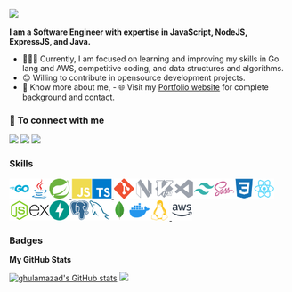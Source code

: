 [<img src="https://awesome-svg.vercel.app/card/card_2?name=MD.GHULAM%20AZAD%20ANSARI&summary=Software%20Developer&style=nameColor:rgba(17,133,228,1);summaryColor:rgba(255,21,93,1);backgroundColor:rgba(255,255,255,1);" />](https://ghulamazad.github.io)

<strong>I am a Software Engineer with expertise in JavaScript, NodeJS, ExpressJS, and Java.</strong>

- 👨🏽‍💻 Currently, I am focused on learning and improving my skills in Go lang and AWS, competitive coding, and data structures and algorithms.
- 😊 Willing to contribute in opensource development projects.
- 👨 Know more about me, - 🌐 Visit my [Portfolio website](http://ghulamazad.github.io/) for complete background and contact.

### 🤝 <b>To connect with me</b>

<p align = "center">

[<img src ="https://img.shields.io/badge/portfolio-%23.svg?&style=for-the-badge&logo=&logoColor=white%22">](http://ghulamazad.github.io/)
[<img src="https://img.shields.io/badge/linkedin-%230077B5.svg?&style=for-the-badge&logo=linkedin&logoColor=white" />](https://www.linkedin.com/in/ghulamazad)
[<img src="https://img.shields.io/badge/twitter-%231DA1F2.svg?&style=for-the-badge&logo=twitter&logoColor=white" />](https://twitter.com/MdGhulamAzad)

</p>

### Skills

<p align="left">
<a href="https://go.dev/doc/" target="_blank" rel="noreferrer"><img src="https://github.com/ghulamazad/GhulamAzad/blob/master/assets/Go.svg" width="36" height="36" alt="Go" /></a><a href="https://www.oracle.com/java/" target="_blank" rel="noreferrer"><img src="https://github.com/ghulamazad/GhulamAzad/blob/master/assets/Java.svg" width="36" height="36" alt="Java" /></a><a href="https://spring.io/projects/spring-boot/" target="_blank" rel="noreferrer"><img src="https://github.com/ghulamazad/GhulamAzad/blob/master/assets/spring.svg" width="36" height="36" alt="Spring Boot" />
</a><a href="https://developer.mozilla.org/en-US/docs/Web/JavaScript" target="_blank" rel="noreferrer"><img src="https://github.com/ghulamazad/GhulamAzad/blob/master/assets/JavaScript.svg" width="36" height="36" alt="JavaScript" /></a><a href="https://www.typescriptlang.org/" target="_blank" rel="noreferrer"><img src="https://github.com/ghulamazad/GhulamAzad/blob/master/assets/TypeScript.svg" width="36" height="36" alt="TypeScript" />
</a><a href="https://git-scm.com/" target="_blank" rel="noreferrer"><img src="https://github.com/ghulamazad/GhulamAzad/blob/master/assets/git.svg" width="36" height="36" alt="Git" /></a><a href="https://neovim.io/" target="_blank" rel="noreferrer"><img src="https://github.com/ghulamazad/GhulamAzad/blob/master/assets/neovim.svg" width="36" height="36" alt="neovim" /></a><a href="https://www.vim.org/" target="_blank" rel="noreferrer"><img src="https://github.com/ghulamazad/GhulamAzad/blob/master/assets/vim.svg" width="36" height="36" alt="Vim" /></a><a href="https://code.visualstudio.com/" target="_blank" rel="noreferrer"><img src="https://github.com/ghulamazad/GhulamAzad/blob/master/assets/visualstudiocode.svg" width="36" height="36" alt="VS Code" /></a><a href="https://tailwindcss.com/" target="_blank" rel="noreferrer"><img src="https://github.com/ghulamazad/GhulamAzad/blob/master/assets/tailwindcss-colored.svg" width="36" height="36" alt="TailwindCSS" /></a><a href="https://sass-lang.com/" target="_blank" rel="noreferrer"><img src="https://github.com/ghulamazad/GhulamAzad/blob/master/assets/sass-colored.svg" width="36" height="36" alt="Sass" /></a><a href="https://www.w3.org/TR/CSS/#css" target="_blank" rel="noreferrer"><img src="https://github.com/ghulamazad/GhulamAzad/blob/master/assets/css3-colored.svg" width="36" height="36" alt="CSS3" /></a><a href="https://reactjs.org/" target="_blank" rel="noreferrer"><img src="https://github.com/ghulamazad/GhulamAzad/blob/master/assets/react-colored.svg" width="36" height="36" alt="React" /></a><a href="https://nodejs.org/en/" target="_blank" rel="noreferrer"><img src="https://github.com/ghulamazad/GhulamAzad/blob/master/assets/nodejs-colored.svg" width="36" height="36" alt="NodeJS" /></a><a href="https://expressjs.com/" target="_blank" rel="noreferrer"><img src="https://github.com/ghulamazad/GhulamAzad/blob/master/assets/express-colored.svg" width="36" height="36" alt="Express" /></a><a href="https://fastapi.tiangolo.com/" target="_blank" rel="noreferrer"><img src="https://github.com/ghulamazad/GhulamAzad/blob/master/assets/fastapi.svg" width="36" height="36" alt="Fast API" /></a><a href="https://www.postgresql.org/" target="_blank" rel="noreferrer"><img src="https://github.com/ghulamazad/GhulamAzad/blob/master/assets/postgresql-colored.svg" width="36" height="36" alt="PostgreSQL" /></a><a href="https://www.mysql.com/" target="_blank" rel="noreferrer"><img src="https://github.com/ghulamazad/GhulamAzad/blob/master/assets/mysql-colored.svg" width="36" height="36" alt="MySQL" /></a><a href="https://www.mongodb.com/" target="_blank" rel="noreferrer"><img src="https://github.com/ghulamazad/GhulamAzad/blob/master/assets/mongodb-colored.svg" width="36" height="36" alt="MongoDB" /></a><a href="https://www.docker.com/" target="_blank" rel="noreferrer"><img src="https://github.com/ghulamazad/GhulamAzad/blob/master/assets/docker.svg" width="36" height="36" alt="Docker" /></a><a href="https://www.linux.org" target="_blank" rel="noreferrer"><img src="https://github.com/ghulamazad/GhulamAzad/blob/master/assets/linux.svg" width="36" height="36" alt="Linux" />
</a><a href="https://aws.amazon.com" target="_blank" rel="noreferrer"><img src="https://github.com/ghulamazad/GhulamAzad/blob/master/assets/aws.svg" width="36" height="36" alt="Amazon Web Services" />
</a>
</p>

### Badges

<b>My GitHub Stats</b>

[<img src="https://github-readme-stats.vercel.app/api?username=ghulamazad&show_icons=true&hide=&count_private=true&title_color=22c55e&text_color=ffffff&icon_color=ffffff&bg_color=000000&hide_border=true&show_icons=true" alt="ghulamazad's GitHub stats" />](https://www.github.com/ghulamazad)
[<img src="https://github-readme-streak-stats.herokuapp.com/?user=ghulamazad&stroke=ffffff&background=000000&ring=22c55e&fire=22c55e&currStreakNum=ffffff&currStreakLabel=22c55e&sideNums=ffffff&sideLabels=ffffff&dates=ffffff&hide_border=true" />](https://www.github.com/ghulamazad)
